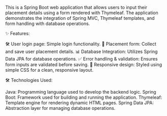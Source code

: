 This is a Spring Boot web application that allows users to input their placement details using a form rendered with Thymeleaf. The application demonstrates the integration of Spring MVC, Thymeleaf templates, and form handling with database operations.

✨ Features:

🛠 User login page: Simple login functionality. 📝 Placement form: Collect and save user placement details. 📊 Database Integration: Utilizes Spring Data JPA for database operations. ✅ Error handling & validation: Ensures form inputs are validated before saving. 🎨 Responsive design: Styled using simple CSS for a clean, responsive layout.

🛠 Technologies Used:

Java: Programming language used to develop the backend logic. Spring Boot: Framework used for building and running the application. Thymeleaf: Template engine for rendering dynamic HTML pages. Spring Data JPA: Abstraction layer for managing database operations.
